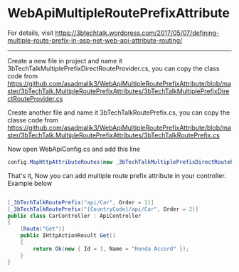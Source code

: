 # WebApiMultipleRoutePrefixAttribute
For details, visit https://3btechtalk.wordpress.com/2017/05/07/defining-multiple-route-prefix-in-asp-net-web-api-attribute-routing/

------

Create a new file in project and name it 3bTechTalkMultiplePrefixDirectRouteProvider.cs, you can copy the class code from https://github.com/asadmalik3/WebApiMultipleRoutePrefixAttribute/blob/master/3bTechTalk.MultipleRoutePrefixAttributes/3bTechTalkMultiplePrefixDirectRouteProvider.cs

Create another file and name it 3bTechTalkRoutePrefix.cs, you can copy the classe code from 
https://github.com/asadmalik3/WebApiMultipleRoutePrefixAttribute/blob/master/3bTechTalk.MultipleRoutePrefixAttributes/3bTechTalkRoutePrefix.cs

Now open WebApiConfig.cs and add this line 

``` C#
config.MapHttpAttributeRoutes(new _3bTechTalkMultiplePrefixDirectRouteProvider());
```

That's it, Now you can add multiple route prefix attribute in your controller. Example below

``` C#

[_3bTechTalkRoutePrefix("api/Car", Order = 1)]
[_3bTechTalkRoutePrefix("{CountryCode}/api/Car", Order = 2)]
public class CarController : ApiController
{
    [Route("Get")]
    public IHttpActionResult Get()
    {
        return Ok(new { Id = 1, Name = "Honda Accord" });
    }
}

```
